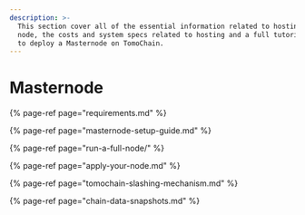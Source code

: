 ```yaml
---
description: >-
  This section cover all of the essential information related to hosting the
  node, the costs and system specs related to hosting and a full tutorial on how
  to deploy a Masternode on TomoChain.
---
```


# Masternode

{% page-ref page="requirements.md" %}

{% page-ref page="masternode-setup-guide.md" %}

{% page-ref page="run-a-full-node/" %}

{% page-ref page="apply-your-node.md" %}

{% page-ref page="tomochain-slashing-mechanism.md" %}

{% page-ref page="chain-data-snapshots.md" %}



